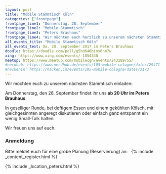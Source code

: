 ```yaml
---
layout: post
title: "Mobile Stammtisch Köln"
categories: ["frontpage"]
frontpage_line1: "Donnerstag, 28. September"
frontpage_line2: "Mobile Stammtisch"
frontpage_line3: "Peters Brauhaus"
frontpage_line4: "Wir möchten euch herzlich zu unserem nächsten Stammtisch einladen. In geselliger Runde, bei deftigem Essen und einem gekühlten Kölsch, mit gleichgesinnten angeregt diskutieren oder einfach ganz entspannt ein wenig Small-Talk halten."
all_events_title: "Mobile Stammtisch Köln"
all_events_text: Do. 28. September 2017 im Peters Brauhaus
doodle: https://doodle.com/poll/g5hd646bimx6nm7w
xing: https://www.xing.com/events/-1854338
meetup: https://www.meetup.com/mobilecgn/events/243109755/
#nerdhub: https://www.nerdhub.de/events/105-mobile-cologne/dates/29471
#hackenin: https://hacken.in/events/105-mobile-cologne/dates/3173
---
```


<p>
	Wir möchten euch zu unserem nächsten Stammtisch einladen:
</p>
<p>
	Am Donnerstag, den 28. September findet ihr uns <strong>ab 20 Uhr im Peters Brauhaus</strong>.
</p>
<p>
	In geselliger Runde, bei deftigem Essen und einem gekühlten Kölsch,
	mit gleichgesinnten angeregt diskutieren oder einfach ganz entspannt
	ein wenig Small-Talk halten.
</p>
<p>
	Wir freuen uns auf euch.
</p>

<h3>Anmeldung</h3>
<p>
	Bitte meldet euch für eine grobe Planung (Reservierung) an: &nbsp;
	{% include _content_register.html %}
</p>

{% include _location_peters.html %}
